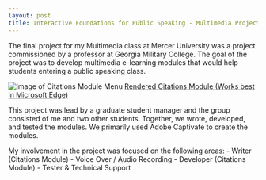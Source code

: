 ```yaml
---
layout: post
title: Interactive Foundations for Public Speaking - Multimedia Project for Georgia Military College
---
```


The final project for my Multimedia class at Mercer University was a project commissioned by a professor at Georgia Military College. The goal of the project was to develop multimedia e-learning modules that would help students entering a public speaking class.

![Image of Citations Module Menu]({{site.baseurl}}/assets/images/IFPSMenu.PNG)
[Rendered Citations Module (Works best in Microsoft Edge)]({{site.baseurl}}/assets/IFPS_Citation.zip)

This project was lead by a graduate student manager and the group consisted of me and two other students. Together, we wrote, developed, and tested the modules. We primarily used Adobe Captivate to create the modules.

My involvement in the project was focused on the following areas:
	- Writer (Citations Module)
	- Voice Over / Audio Recording
	- Developer (Citations Module)
	- Tester & Technical Support
